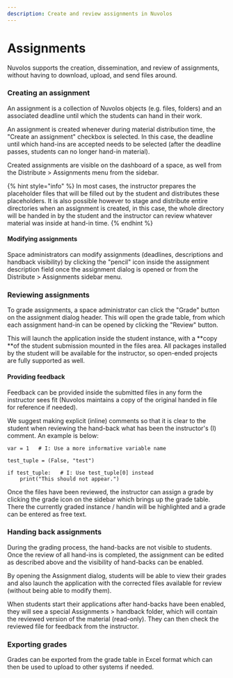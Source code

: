```yaml
---
description: Create and review assignments in Nuvolos
---
```


# Assignments

Nuvolos supports the creation, dissemination, and review of assignments, without having to download, upload, and send files around.

### Creating an assignment

An assignment is a collection of Nuvolos objects (e.g. files, folders) and an associated deadline until which the students can hand in their work.

An assignment is created whenever during material distribution time, the "Create an assignment" checkbox is selected. In this case, the deadline until which hand-ins are accepted needs to be selected (after the deadline passes, students can no longer hand-in material).

Created assignments are visible on the dashboard of a space, as well from the Distribute > Assignments menu from the sidebar.

{% hint style="info" %}
In most cases, the instructor prepares the placeholder files that will be filled out by the student and distributes these placeholders. It is also possible however to stage and distribute entire directories when an assignment is created, in this case, the whole directory will be handed in by the student and the instructor can review whatever material was inside at hand-in time.
{% endhint %}

#### Modifying assignments

Space administrators can modify assignments (deadlines, descriptions and handback visibility) by clicking the "pencil" icon inside the assignment description field once the assignment dialog is opened or from the Distribute > Assignments sidebar menu.

### Reviewing assignments

To grade assignments, a space administrator can click the "Grade" button on the assignment dialog header. This will open the grade table, from which each assignment hand-in can be opened by clicking the "Review" button.

This will launch the application inside the student instance, with a **copy **of the student submission mounted in the files area. All packages installed by the student will be available for the instructor, so open-ended projects are fully supported as well.

#### Providing feedback

Feedback can be provided inside the submitted files in any form the instructor sees fit (Nuvolos maintains a copy of the original handed in file for reference if needed).&#x20;

We suggest making explicit (inline) comments so that it is clear to the student when reviewing the hand-back what has been the instructor's (I) comment. An example is below:

```
var = 1   # I: Use a more informative variable name

test_tuple = (False, "test")

if test_tuple:   # I: Use test_tuple[0] instead
    print("This should not appear.")
```

Once the files have been reviewed, the instructor can assign a grade by clicking the grade icon on the sidebar which brings up the grade table. There the currently graded instance / handin will be highlighted and a grade can be entered as free text.

### Handing back assignments

During the grading process, the hand-backs are not visible to students. Once the review of all hand-ins is completed, the assignment can be edited as described above and the visibility of hand-backs can be enabled.&#x20;

By opening the Assignment dialog, students will be able to view their grades and also launch the application with the corrected files available for review (without being able to modify them).

When students start their applications after hand-backs have been enabled, they will see a special Assignments > handback folder, which will contain the reviewed version of the material (read-only). They can then check the reviewed file for feedback from the instructor.

### Exporting grades

Grades can be exported from the grade table in Excel format which can then be used to upload to other systems if needed.
